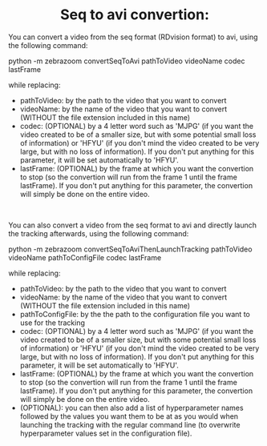 <H1 CLASS="western" style="text-align:center;">Seq to avi convertion:</H1>

<p>
You can convert a video from the seq format (RDvision format) to avi, using the following command:

python -m zebrazoom convertSeqToAvi pathToVideo videoName codec lastFrame

while replacing:
- pathToVideo: by the path to the video that you want to convert
- videoName: by the name of the video that you want to convert (WITHOUT the file extension included in this name)
- codec: (OPTIONAL) by a 4 letter word such as 'MJPG' (if you want the video created to be of a smaller size, but with some potential small loss of information) or 'HFYU' (if you don't mind the video created to be very large, but with no loss of information). If you don't put anything for this parameter, it will be set automatically to 'HFYU'.
- lastFrame: (OPTIONAL) by the frame at which you want the convertion to stop (so the convertion will run from the frame 1 until the frame lastFrame). If you don't put anything for this parameter, the convertion will simply be done on the entire video.
</p>

<br/>

<p>
You can also convert a video from the seq format to avi and directly launch the tracking afterwards, using the following command:

python -m zebrazoom convertSeqToAviThenLaunchTracking pathToVideo videoName pathToConfigFile codec lastFrame

while replacing:
- pathToVideo: by the path to the video that you want to convert
- videoName: by the name of the video that you want to convert (WITHOUT the file extension included in this name)
- pathToConfigFile: by the the path to the configuration file you want to use for the tracking
- codec: (OPTIONAL) by a 4 letter word such as 'MJPG' (if you want the video created to be of a smaller size, but with some potential small loss of information) or 'HFYU' (if you don't mind the video created to be very large, but with no loss of information). If you don't put anything for this parameter, it will be set automatically to 'HFYU'.
- lastFrame: (OPTIONAL) by the frame at which you want the convertion to stop (so the convertion will run from the frame 1 until the frame lastFrame). If you don't put anything for this parameter, the convertion will simply be done on the entire video.
- (OPTIONAL): you can then also add a list of hyperparameter names followed by the values you want them to be at as you would when launching the tracking with the regular command line (to overwrite hyperparameter values set in the configuration file).
</p>
